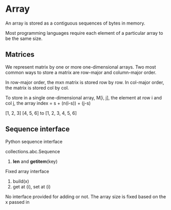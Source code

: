 # Array

An array is stored as a contiguous sequences of bytes in memory.

Most programming languages require each element of a particular array to be the same size. 


## Matrices

We represent matrix by one or more one-dimensional arrays. Two most common ways to store a matrix are row-major and column-major order.

In row-major order, the mxn matrix is stored row by row. In col-major order, the matrix is stored col by col. 

To store in a single one-dimensional array, M[i, j], the element at row i and col j, the array index = s + (n(i-s)) + (j-s)

[1, 2, 3]
[4, 5, 6] to [1, 2, 3, 4, 5, 6]




## Sequence interface

Python sequence interface 

collections.abc.Sequence
1. __len__ and __getitem__(key)

Fixed array interface
1. build(x)
2. get at (i), set at (i)

No interface provided for adding or not. The array size is fixed based on the x passed in




